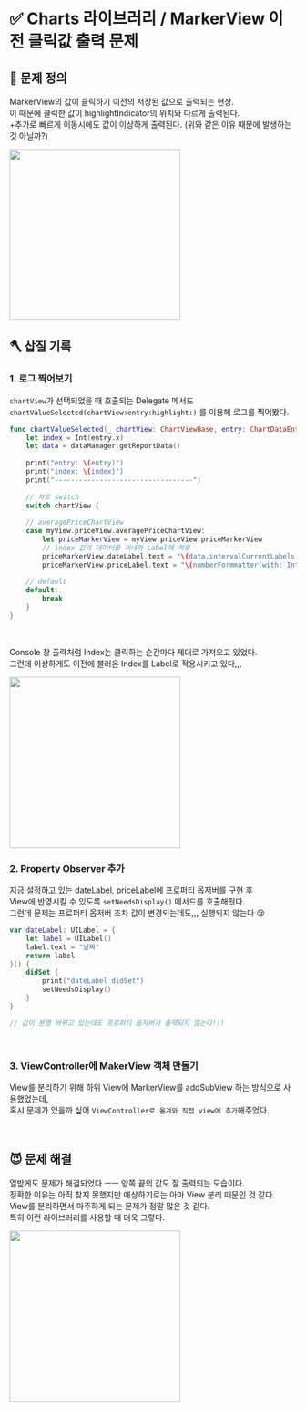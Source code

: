 # ✅ Charts 라이브러리 / MarkerView 이전 클릭값 출력 문제

## 🤔 문제 정의
MarkerView의 값이 클릭하기 이전의 저장된 값으로 출력되는 현상.   
이 때문에 클릭한 값이 highlightIndicator의 위치와 다르게 출력된다.   
+추가로 빠르게 이동시에도 값이 이상하게 출력된다. (위와 같은 이유 때문에 발생하는 것 아닐까?)

<img width="300" src="https://user-images.githubusercontent.com/113565086/229030162-32d5a8fd-33be-45c5-ad42-a2d33417fb24.gif">

<br>

## 🪓 삽질 기록

### 1. 로그 찍어보기

`chartView`가 선택되었을 때 호출되는 Delegate 메서드 `chartValueSelected(chartView:entry:highlight:)` 를 이용해 로그를 찍어봤다.   

~~~swift
func chartValueSelected(_ chartView: ChartViewBase, entry: ChartDataEntry, highlight: Highlight) {
    let index = Int(entry.x)
    let data = dataManager.getReportData()
    
    print("entry: \(entry)")
    print("index: \(index)")
    print("----------------------------------")
    
    // 차트 switch
    switch chartView {
    
    // averagePriceChartView
    case myView.priceView.averagePriceChartView:
        let priceMarkerView = myView.priceView.priceMarkerView
        // index 값의 데이터를 꺼내와 Label에 적용
        priceMarkerView.dateLabel.text = "\(data.intervalCurrentLabels[index])"
        priceMarkerView.priceLabel.text = "\(numberFormmatter(with: Int(data.intervalCurrentPrices[index])))"
        
    // default
    default:
        break
    }
}
~~~

<br>

Console 창 출력처럼 Index는 클릭하는 순간마다 제대로 가져오고 있었다.   
그런데 이상하게도 이전에 불러온 Index를 Label로 적용시키고 있다,,,

<img width="300" src="https://user-images.githubusercontent.com/113565086/229030929-cdc5c038-145d-4eb1-9081-089053c02c91.png">

<br>

### 2. Property Observer 추가

지금 설정하고 있는 dateLabel, priceLabel에 프로퍼티 옵저버를 구현 후       
View에 반영시킬 수 있도록 `setNeedsDisplay()` 메서드를 호출해줬다.   
그런데 문제는 프로퍼티 옵저버 조차 값이 변경되는데도,,, 실행되지 않는다 😢

~~~swift
var dateLabel: UILabel = {
    let label = UILabel()
    label.text = "날짜"
    return label
}() {
    didSet {
        print("dateLabel didSet")
        setNeedsDisplay()
    }
}

// 값이 분명 바뀌고 있는데도 프로퍼티 옵저버가 출력되지 않는다!!!
~~~

<br>

### 3. ViewController에 MakerView 객체 만들기
View를 분리하기 위해 하위 View에 MarkerView를 addSubView 하는 방식으로 사용했었는데,   
혹시 문제가 있을까 싶어 `ViewController로 옮겨와 직접 view에 추가`해주었다.   

<br>

## 😈 문제 해결

열받게도 문제가 해결되었다 ㅡㅡ 양쪽 끝의 값도 잘 출력되는 모습이다.       
정확한 이유는 아직 찾지 못했지만 예상하기로는 아마 View 분리 때문인 것 같다.   
View를 분리하면서 마주하게 되는 문제가 정말 많은 것 같다.   
특히 이런 라이브러리를 사용할 때 더욱 그렇다.

<img width="300" src="https://user-images.githubusercontent.com/113565086/229047421-025e761f-16a9-4e85-82e4-126fab7cb39f.gif">